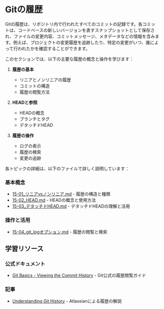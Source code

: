 # Gitの履歴

Gitの履歴は、リポジトリ内で行われたすべてのコミットの記録です。各コミットは、コードベースの新しいバージョンを表すスナップショットとして保存され、ファイルの変更内容、コミットメッセージ、メタデータなどの情報を含みます。例えば、プロジェクトの変更履歴を追跡したり、特定の変更がいつ、誰によって行われたかを確認することができます。

このセクションでは、以下の主要な履歴の概念と操作を学びます：

1. **履歴の基本**
   - リニアとノンリニアの履歴
   - コミットの構造
   - 履歴の閲覧方法

2. **HEADと参照**
   - HEADの概念
   - ブランチとタグ
   - デタッチドHEAD

3. **履歴の操作**
   - ログの表示
   - 履歴の検索
   - 変更の追跡

各トピックの詳細は、以下のファイルで詳しく説明しています：

### 基本概念
- [15-01_リニアvsノンリニア.md](15-01_リニアvsノンリニア.md) - 履歴の構造と種類
- [15-02_HEAD.md](15-02_HEAD.md) - HEADの概念と使用方法
- [15-03_デタッチドHEAD.md](15-03_デタッチドHEAD.md) - デタッチドHEADの理解と活用

### 操作と活用
- [15-04_git_logオプション.md](15-04_git_logオプション.md) - 履歴の閲覧と検索

## 学習リソース

### 公式ドキュメント
- [Git Basics - Viewing the Commit History](https://git-scm.com/book/en/v2/Git-Basics-Viewing-the-Commit-History) - Git公式の履歴閲覧ガイド

### 記事
- [Understanding Git History](https://www.atlassian.com/git/tutorials/inspecting-a-repository) - Atlassianによる履歴の解説 
